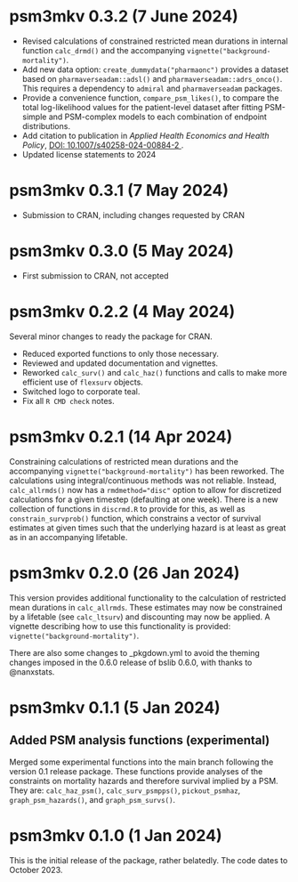 # psm3mkv 0.3.2 (7 June 2024)

- Revised calculations of constrained restricted mean durations in internal function `calc_drmd()` and the accompanying `vignette("background-mortality")`.
- Add new data option: `create_dummydata("pharmaonc")` provides a dataset based on `pharmaverseadam::adsl()` and `pharmaverseadam::adrs_onco()`. This requires a dependency to `admiral` and `pharmaverseadam` packages.
- Provide a convenience function, `compare_psm_likes()`, to compare the total log-likelihood values for the patient-level dataset after fitting PSM-simple and PSM-complex models to each combination of endpoint distributions.
- Add citation to publication in *Applied Health Economics and Health Policy*, [DOI: 10.1007/s40258-024-00884-2 ](https://doi.org/10.1007/s40258-024-00884-2).
- Updated license statements to 2024

# psm3mkv 0.3.1 (7 May 2024)

- Submission to CRAN, including changes requested by CRAN

# psm3mkv 0.3.0 (5 May 2024)

- First submission to CRAN, not accepted

# psm3mkv 0.2.2 (4 May 2024)

Several minor changes to ready the package for CRAN.

- Reduced exported functions to only those necessary.
- Reviewed and updated documentation and vignettes.
- Reworked `calc_surv()` and `calc_haz()` functions and calls to make more efficient use of `flexsurv` objects.
- Switched logo to corporate teal.
- Fix all `R CMD check` notes.

# psm3mkv 0.2.1 (14 Apr 2024)

Constraining calculations of restricted mean durations and the accompanying `vignette("background-mortality")` has been reworked. The calculations using integral/continuous methods was not reliable. Instead, `calc_allrmds()` now has a `rmdmethod="disc"` option to allow for discretized calculations for a given timestep (defaulting at one week). There is a new collection of functions in `discrmd.R` to provide for this, as well as `constrain_survprob()` function, which constrains a vector of survival estimates at given times such that the underlying hazard is at least as great as in an accompanying lifetable.

# psm3mkv 0.2.0 (26 Jan 2024)

This version provides additional functionality to the calculation of restricted mean durations in `calc_allrmds`. These estimates may now be constrained by a lifetable (see `calc_ltsurv`) and discounting may now be applied. A vignette describing how to use this functionality is provided: `vignette("background-mortality")`.

There are also some changes to _pkgdown.yml to avoid the theming changes imposed in the 0.6.0 release of bslib 0.6.0, with thanks to @nanxstats.

# psm3mkv 0.1.1 (5 Jan 2024)

## Added PSM analysis functions (experimental)

Merged some experimental functions into the main branch following the version 0.1 release package. These functions provide analyses of the constraints on mortality hazards and therefore survival implied by a PSM. They are: `calc_haz_psm()`, `calc_surv_psmpps()`, `pickout_psmhaz`, `graph_psm_hazards()`, and `graph_psm_survs()`.

# psm3mkv 0.1.0 (1 Jan 2024)

This is the initial release of the package, rather belatedly. The code dates to October 2023.
